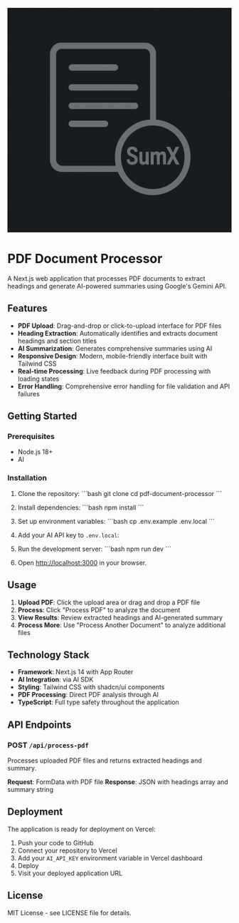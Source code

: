 ![Logo](https://github.com/Jadhav-Krishna/Adobe-PDF-Summarize/blob/main/public/icon.png?raw=true)

# PDF Document Processor

A Next.js web application that processes PDF documents to extract headings and generate AI-powered summaries using Google's Gemini API.

## Features

- **PDF Upload**: Drag-and-drop or click-to-upload interface for PDF files
- **Heading Extraction**: Automatically identifies and extracts document headings and section titles
- **AI Summarization**: Generates comprehensive summaries using AI
- **Responsive Design**: Modern, mobile-friendly interface built with Tailwind CSS
- **Real-time Processing**: Live feedback during PDF processing with loading states
- **Error Handling**: Comprehensive error handling for file validation and API failures

## Getting Started

### Prerequisites

- Node.js 18+ 
- AI

### Installation

1. Clone the repository:
\`\`\`bash
git clone <repository-url>
cd pdf-document-processor
\`\`\`

2. Install dependencies:
\`\`\`bash
npm install
\`\`\`

3. Set up environment variables:
\`\`\`bash
cp .env.example .env.local
\`\`\`

4. Add your AI API key to `.env.local`:


5. Run the development server:
\`\`\`bash
npm run dev
\`\`\`

6. Open [http://localhost:3000](http://localhost:3000) in your browser.


## Usage

1. **Upload PDF**: Click the upload area or drag and drop a PDF file
2. **Process**: Click "Process PDF" to analyze the document
3. **View Results**: Review extracted headings and AI-generated summary
4. **Process More**: Use "Process Another Document" to analyze additional files

## Technology Stack

- **Framework**: Next.js 14 with App Router
- **AI Integration**: via AI SDK
- **Styling**: Tailwind CSS with shadcn/ui components
- **PDF Processing**: Direct PDF analysis through AI
- **TypeScript**: Full type safety throughout the application

## API Endpoints

### POST `/api/process-pdf`

Processes uploaded PDF files and returns extracted headings and summary.

**Request**: FormData with PDF file
**Response**: JSON with headings array and summary string

## Deployment

The application is ready for deployment on Vercel:

1. Push your code to GitHub
2. Connect your repository to Vercel
3. Add your `AI_API_KEY` environment variable in Vercel dashboard
4. Deploy
5. Visit your deployed application URL

## License

MIT License - see LICENSE file for details.
